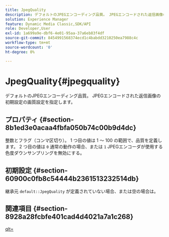 ```yaml
---
title: JpegQuality
description: デフォルトのJPEGエンコーディング品質。 JPEGエンコードされた返信画像の初期設定の画質設定を指定します。
solution: Experience Manager
feature: Dynamic Media Classic,SDK/API
role: Developer,User
exl-id: 1a699a9e-dbf6-4e01-95aa-37a6eb83f4df
source-git-commit: 8454991568374ecd1c4babdd3210250ea7988c4c
workflow-type: tm+mt
source-wordcount: '0'
ht-degree: 0%

---
```


# JpegQuality{#jpegquality}

デフォルトのJPEGエンコーディング品質。 JPEGエンコードされた返信画像の初期設定の画質設定を指定します。

## プロパティ {#section-8b1ed3e0acaa4fbfa050b74c00b9d4dc}

整数とフラグ（コンマ区切り）。 1 つ目の値は 1 ～ 100 の範囲で、品質を定義します。 2 つ目の値は `0` 通常の動作の場合、または `1` JPEGエンコーダが使用する色度ダウンサンプリングを無効にする。

## 初期設定 {#section-60900c0fb8c54444b2361513232514db}

継承元 `default::JpegQuality` が定義されていない場合、または空の場合は。

## 関連項目 {#section-8928a28fcbfe401cad4d4021a7a1c268}

[qlt=](../../../../../ir-api/http-protocol/image-rendering-api-ref/c-ir-http-protocol-ref/c-ir-http-protocol-command-reference/r-ir-qlt.md#reference-27b91c226eb241d0a14a29af3b3afdbd)
